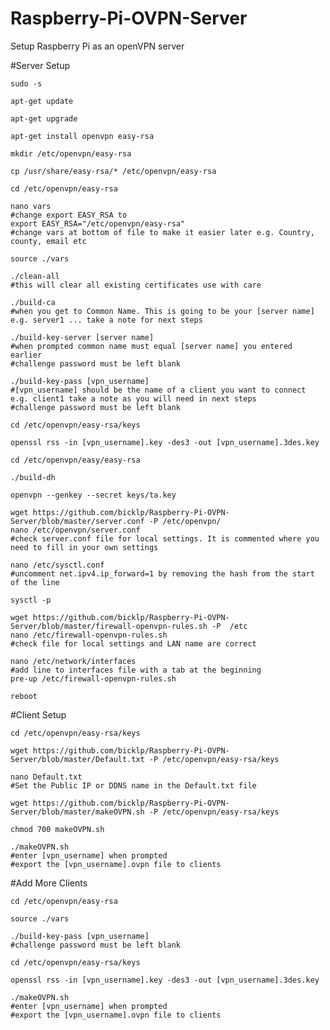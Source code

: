 # Raspberry-Pi-OVPN-Server
Setup Raspberry Pi as an openVPN server

#Server Setup

```
sudo -s
```

```
apt-get update
```

```
apt-get upgrade
```

```
apt-get install openvpn easy-rsa
```

```
mkdir /etc/openvpn/easy-rsa
```

```
cp /usr/share/easy-rsa/* /etc/openvpn/easy-rsa
```

```
cd /etc/openvpn/easy-rsa
```

```
nano vars
#change export EASY_RSA to
export EASY_RSA="/etc/openvpn/easy-rsa"
#change vars at bottom of file to make it easier later e.g. Country, county, email etc
```

```
source ./vars
```

```
./clean-all
#this will clear all existing certificates use with care
```

```
./build-ca
#when you get to Common Name. This is going to be your [server name] e.g. server1 ... take a note for next steps
```

```
./build-key-server [server name]
#when prompted common name must equal [server name] you entered earlier
#challenge password must be left blank
```

```
./build-key-pass [vpn_username]
#[vpn_username] should be the name of a client you want to connect e.g. client1 take a note as you will need in next steps
#challenge password must be left blank
```

```
cd /etc/openvpn/easy-rsa/keys
```

```
openssl rss -in [vpn_username].key -des3 -out [vpn_username].3des.key
```

```
cd /etc/openvpn/easy/easy-rsa
```

```
./build-dh
```

```
openvpn --genkey --secret keys/ta.key
```

```
wget https://github.com/bicklp/Raspberry-Pi-OVPN-Server/blob/master/server.conf -P /etc/openvpn/
nano /etc/openvpn/server.conf
#check server.conf file for local settings. It is commented where you need to fill in your own settings
```

```
nano /etc/sysctl.conf
#uncomment net.ipv4.ip_forward=1 by removing the hash from the start of the line
```

```
sysctl -p
```

```
wget https://github.com/bicklp/Raspberry-Pi-OVPN-Server/blob/master/firewall-openvpn-rules.sh -P  /etc
nano /etc/firewall-openvpn-rules.sh
#check file for local settings and LAN name are correct
```

```
nano /etc/network/interfaces
#add line to interfaces file with a tab at the beginning
pre-up /etc/firewall-openvpn-rules.sh
```

```
reboot
```

#Client Setup


```
cd /etc/openvpn/easy-rsa/keys
```

```
wget https://github.com/bicklp/Raspberry-Pi-OVPN-Server/blob/master/Default.txt -P /etc/openvpn/easy-rsa/keys
```

```
nano Default.txt
#Set the Public IP or DDNS name in the Default.txt file
```

```
wget https://github.com/bicklp/Raspberry-Pi-OVPN-Server/blob/master/makeOVPN.sh -P /etc/openvpn/easy-rsa/keys
```

```
chmod 700 makeOVPN.sh
```

```
./makeOVPN.sh
#enter [vpn_username] when prompted
#export the [vpn_username].ovpn file to clients
```

#Add More Clients

```
cd /etc/openvpn/easy-rsa
```

```
source ./vars
```

```
./build-key-pass [vpn_username]
#challenge password must be left blank
```

```
cd /etc/openvpn/easy-rsa/keys
```

```
openssl rss -in [vpn_username].key -des3 -out [vpn_username].3des.key
```

```
./makeOVPN.sh
#enter [vpn_username] when prompted
#export the [vpn_username].ovpn file to clients
```

